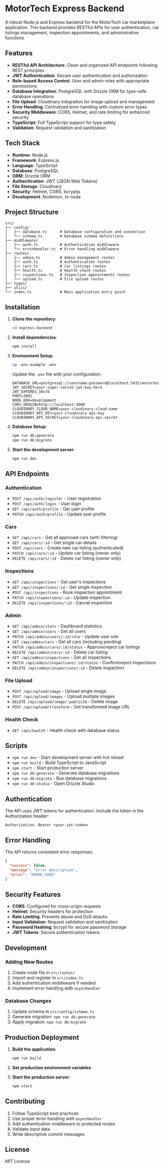 # MotorTech Express Backend

A robust Node.js and Express backend for the MotorTech car marketplace application. This backend provides RESTful APIs for user authentication, car listings management, inspection appointments, and administrative functions.

## Features

- **RESTful API Architecture**: Clean and organized API endpoints following REST principles
- **JWT Authentication**: Secure user authentication and authorization
- **Role-based Access Control**: User and admin roles with appropriate permissions
- **Database Integration**: PostgreSQL with Drizzle ORM for type-safe database operations
- **File Upload**: Cloudinary integration for image upload and management
- **Error Handling**: Centralized error handling with custom error types
- **Security Middleware**: CORS, Helmet, and rate limiting for enhanced security
- **TypeScript**: Full TypeScript support for type safety
- **Validation**: Request validation and sanitization

## Tech Stack

- **Runtime**: Node.js
- **Framework**: Express.js
- **Language**: TypeScript
- **Database**: PostgreSQL
- **ORM**: Drizzle ORM
- **Authentication**: JWT (JSON Web Tokens)
- **File Storage**: Cloudinary
- **Security**: Helmet, CORS, bcryptjs
- **Development**: Nodemon, ts-node

## Project Structure

```
src/
├── config/
│   ├── database.ts      # Database configuration and connection
│   └── schema.ts        # Database schema definitions
├── middleware/
│   ├── auth.ts          # Authentication middleware
│   └── errorHandler.ts  # Error handling middleware
├── routes/
│   ├── admin.ts         # Admin management routes
│   ├── auth.ts          # Authentication routes
│   ├── cars.ts          # Car listings routes
│   ├── health.ts        # Health check routes
│   ├── inspections.ts   # Inspection appointments routes
│   └── upload.ts        # File upload routes
├── types/
├── utils/
└── index.ts             # Main application entry point
```

## Installation

1. **Clone the repository**:
   ```bash
   cd express-backend
   ```

2. **Install dependencies**:
   ```bash
   npm install
   ```

3. **Environment Setup**:
   ```bash
   cp .env.example .env
   ```
   
   Update the `.env` file with your configuration:
   ```env
   DATABASE_URL=postgresql://username:password@localhost:5432/motortech
   JWT_SECRET=your-super-secret-jwt-key-here
   JWT_EXPIRES_IN=7d
   PORT=3001
   NODE_ENV=development
   CORS_ORIGIN=http://localhost:3000
   CLOUDINARY_CLOUD_NAME=your-cloudinary-cloud-name
   CLOUDINARY_API_KEY=your-cloudinary-api-key
   CLOUDINARY_API_SECRET=your-cloudinary-api-secret
   ```

4. **Database Setup**:
   ```bash
   npm run db:generate
   npm run db:migrate
   ```

5. **Start the development server**:
   ```bash
   npm run dev
   ```

## API Endpoints

### Authentication
- `POST /api/auth/register` - User registration
- `POST /api/auth/login` - User login
- `GET /api/auth/profile` - Get user profile
- `PATCH /api/auth/profile` - Update user profile

### Cars
- `GET /api/cars` - Get all approved cars (with filtering)
- `GET /api/cars/:id` - Get single car details
- `POST /api/cars` - Create new car listing (authenticated)
- `PATCH /api/cars/:id` - Update car listing (owner only)
- `DELETE /api/cars/:id` - Delete car listing (owner only)

### Inspections
- `GET /api/inspections` - Get user's inspections
- `GET /api/inspections/:id` - Get single inspection
- `POST /api/inspections` - Book inspection appointment
- `PATCH /api/inspections/:id` - Update inspection
- `DELETE /api/inspections/:id` - Cancel inspection

### Admin
- `GET /api/admin/stats` - Dashboard statistics
- `GET /api/admin/users` - Get all users
- `PATCH /api/admin/users/:id/role` - Update user role
- `GET /api/admin/cars` - Get all cars (including pending)
- `PATCH /api/admin/cars/:id/status` - Approve/reject car listings
- `DELETE /api/admin/cars/:id` - Delete car listing
- `GET /api/admin/inspections` - Get all inspections
- `PATCH /api/admin/inspections/:id/status` - Confirm/reject inspections
- `DELETE /api/admin/inspections/:id` - Delete inspection

### File Upload
- `POST /api/upload/image` - Upload single image
- `POST /api/upload/images` - Upload multiple images
- `DELETE /api/upload/image/:publicId` - Delete image
- `POST /api/upload/transform` - Get transformed image URL

### Health Check
- `GET /api/health` - Health check with database status

## Scripts

- `npm run dev` - Start development server with hot reload
- `npm run build` - Build TypeScript to JavaScript
- `npm start` - Start production server
- `npm run db:generate` - Generate database migrations
- `npm run db:migrate` - Run database migrations
- `npm run db:studio` - Open Drizzle Studio

## Authentication

The API uses JWT tokens for authentication. Include the token in the Authorization header:

```
Authorization: Bearer <your-jwt-token>
```

## Error Handling

The API returns consistent error responses:

```json
{
  "success": false,
  "message": "Error description",
  "error": "ERROR_CODE"
}
```

## Security Features

- **CORS**: Configured for cross-origin requests
- **Helmet**: Security headers for protection
- **Rate Limiting**: Prevents abuse and DoS attacks
- **Input Validation**: Request validation and sanitization
- **Password Hashing**: bcrypt for secure password storage
- **JWT Tokens**: Secure authentication tokens

## Development

### Adding New Routes

1. Create route file in `src/routes/`
2. Import and register in `src/index.ts`
3. Add authentication middleware if needed
4. Implement error handling with `asyncHandler`

### Database Changes

1. Update schema in `src/config/schema.ts`
2. Generate migration: `npm run db:generate`
3. Apply migration: `npm run db:migrate`

## Production Deployment

1. **Build the application**:
   ```bash
   npm run build
   ```

2. **Set production environment variables**

3. **Start the production server**:
   ```bash
   npm start
   ```

## Contributing

1. Follow TypeScript best practices
2. Use proper error handling with `asyncHandler`
3. Add authentication middleware to protected routes
4. Validate input data
5. Write descriptive commit messages

## License

MIT License